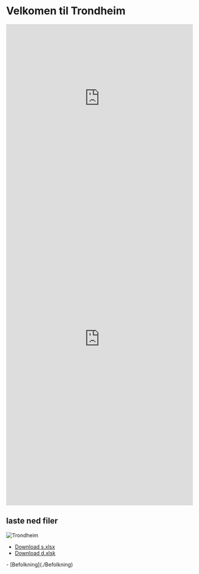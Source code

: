 # Velkomen til Trondheim

<!-- Copy and paste the embed code provided by YouTube here -->
<iframe width="100%" height="400" src="https://www.youtube.com/embed/q1_wXN4TaCk" frameborder="0" allow="accelerometer; autoplay; clipboard-write; encrypted-media; gyroscope; picture-in-picture" allowfullscreen></iframe>

<iframe width="100%" height="900" src="https://samertin.github.io/test/" frameborder="0"></iframe>

## laste ned filer
![Trondheim](https://github.com/<samertin>/<Trondheim>/raw/main/trondheim.jpg)
- [Download s.xlsx](https://raw.githubusercontent.com/samertin/Trondheim/main/s.xlsx)
- [Download d.xlsk](https://raw.githubusercontent.com/samertin/Trondheim/main/d.xlsx)
<head>
    <link rel="stylesheet" type="text/css" href="/[path-to-your](https://raw.githubusercontent.com/samertin/Trondheim/main)https://path-to-your/custom.css">
</head>
- [Befolkning](./Befolkning)

